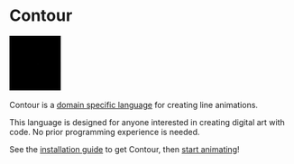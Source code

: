 # Contour
![Contour Logo](https://github.com/annawoorim/Contour/blob/master/Resources/animation_videos/contour_logo.gif?raw=true)

Contour is a [domain specific language](https://en.wikipedia.org/wiki/Domain-specific_language) for creating line animations.

This language is designed for anyone interested in creating digital art with code.
No prior programming experience is needed.

See the [installation guide](contour_installation.md) to get Contour, then [start animating](contour_instructions)!
